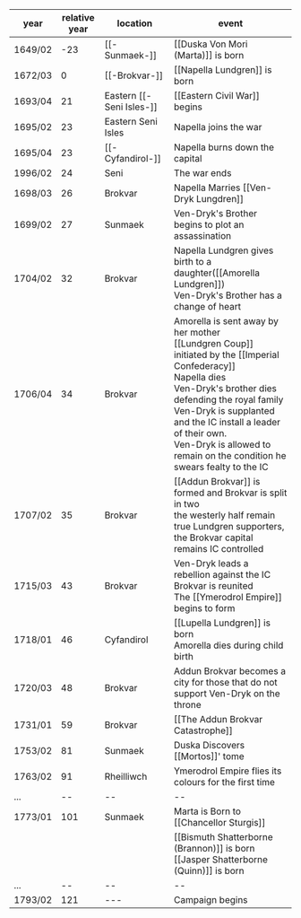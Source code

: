 |  year  | relative year |  location | event | 
| ------ | ------------- | --------- | ----- |
| 1649/02 | -23 | [[-Sunmaek-]] | [[Duska Von Mori (Marta)]] is born |
| 1672/03 | 0 | [[-Brokvar-]] | [[Napella Lundgren]] is born |
| 1693/04 | 21 | Eastern [[-Seni Isles-]] | [[Eastern Civil War]] begins | 
| 1695/02 | 23 | Eastern Seni Isles | Napella joins the war |
| 1695/04 | 23 | [[-Cyfandirol-]] | Napella burns down the capital |
| 1996/02 | 24 | Seni | The war ends |
| 1698/03 | 26 | Brokvar | Napella Marries [[Ven-Dryk Lungdren]] |
| 1699/02 | 27 | Sunmaek | Ven-Dryk's Brother begins to plot an assassination |
| 1704/02 | 32 | Brokvar | Napella Lundgren gives birth to a daughter([[Amorella Lundgren]]) <br> Ven-Dryk's Brother has a change of heart |
| 1706/04 | 34 | Brokvar | Amorella is sent away by her mother <br> [[Lundgren Coup]] initiated by the [[Imperial Confederacy]] <br> Napella dies<br> Ven-Dryk's brother dies defending the royal family <br> Ven-Dryk is supplanted and the IC install a leader of their own. <br> Ven-Dryk is allowed to remain on the condition he swears fealty to the IC |
| 1707/02 | 35 | Brokvar | [[Addun Brokvar]] is formed and Brokvar is split in two <br> the westerly half remain true Lundgren supporters, the Brokvar capital remains IC controlled |
| 1715/03 | 43 | Brokvar | Ven-Dryk leads a rebellion against the IC <br> Brokvar is reunited <br> The [[Ymerodrol Empire]] begins to form |
| 1718/01 | 46 | Cyfandirol | [[Lupella Lundgren]] is born <br> Amorella dies during child birth |
| 1720/03 | 48 | Brokvar | Addun Brokvar becomes a city for those that do not support Ven-Dryk on the throne |
| 1731/01 | 59 | Brokvar | [[The Addun Brokvar Catastrophe]] |
| 1753/02 | 81 | Sunmaek | Duska Discovers [[Mortos]]' tome | 
| 1763/02 | 91 | Rheilliwch | Ymerodrol Empire flies its colours for the first time |
| ... | -- | -- | -- |
| 1773/01 | 101 | Sunmaek | Marta is Born to [[Chancellor Sturgis]]|
|  |  |  | [[Bismuth Shatterborne (Brannon)]] is born <br> [[Jasper Shatterborne (Quinn)]] is born |
| ... | -- | -- | -- |
| 1793/02 | 121 | --- | Campaign begins |


